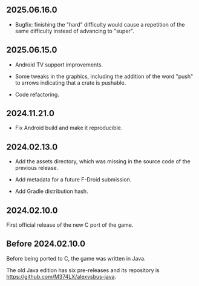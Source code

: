 ## 2025.06.16.0

- Bugfix: finishing the "hard" difficulty would cause a repetition of the same
  difficulty instead of advancing to "super".

## 2025.06.15.0

- Android TV support improvements.

- Some tweaks in the graphics, including the addition of the word "push" to
  arrows indicating that a crate is pushable.

- Code refactoring.


## 2024.11.21.0

- Fix Android build and make it reproducible.


## 2024.02.13.0

- Add the assets directory, which was missing in the source code of the
  previous release.

- Add metadata for a future F-Droid submission.

- Add Gradle distribution hash.


## 2024.02.10.0

First official release of the new C port of the game.


## Before 2024.02.10.0

Before being ported to C, the game was written in Java.

The old Java edition has six pre-releases and its repository is
https://github.com/M374LX/alexvsbus-java.

